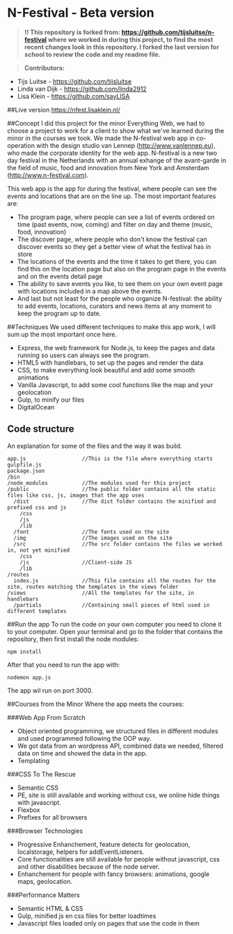 # N-Festival - Beta version

> **:bangbang: This repository is forked from: https://github.com/tijsluitse/n-festival where we worked in during this project, to find the most recent changes look in this repository. I forked the last version for school to review the code and my readme file.**

>**Contributors:**
* Tijs Luitse - https://github.com/tijsluitse
* Linda van Dijk - https://github.com/linda2912
* Lisa Klein - https://github.com/sayLISA

##Live version
https://nfest.lisaklein.nl/

##Concept
I did this project for the minor Everything Web, we had to choose a project to work for a client to show what we've learned during the minor in the courses we took. We made the N-festival web app in co-operation with the design studio van Lennep (http://www.vanlennep.eu), who made the corporate identity for the web app. N-festival is a new two day festival in the Netherlands with an annual exhange of the avant-garde in the field of music, food and innovation from New York and Amsterdam (http://www.n-festival.com).

This web app is the app for during the festival, where people can see the events and locations that are on the line up. The most important features are:
* The program page, where people can see a list of events ordered on time (past events, now, coming) and filter on day and theme (music, food, innovation)
* The discover page, where people who don't know the festival can discover events so they get a better view of what the festival has in store
* The locations of the events and the time it takes to get there, you can find this on the location page but also on the program page in the events and on the events detail page
* The ability to save events you like, to see them on your own event page with locations included in a map above the events.
* And last but not least for the people who organize N-festival: the ability to add events, locations, curators and news items at any moment to keep the program up to date.

##Techniques
We used different techniques to make this app work, I will sum up the most important once here.
* Express, the web framework for Node.js, to keep the pages and data running so users can always see the program.
* HTML5 with handlebars, to set up the pages and render the data
* CSS, to make everything look beautiful and add some smooth animations
* Vanilla Javascript, to add some cool functions like the map and your geolocation
* Gulp, to minify our files
* DigitalOcean

## Code structure
An explanation for some of the files and the way it was build.

```
app.js                  //This is the file where everything starts
gulpfile.js
package.json
/bin
/node_modules           //The modules used for this project
/public                 //The public folder contains all the static files like css, js, images that the app uses
  /dist                 //The dist folder contains the minified and prefixed css and js
    /css
    /js
    /lib
  /font                 //The fonts used on the site
  /img                  //The images used on the site
  /src                  //The src folder contains the files we worked in, not yet minified
    /css
    /js                 //Client-side JS
    /lib
/routes
  index.js              //This file contains all the routes for the site, routes matching the templates in the views folder
/views                  //All the templates for the site, in handlebars
  /partials             //Containing small pieces of html used in different templates
```

##Run the app
To run the code on your own computer you need to clone it to your computer. Open your terminal and go to the folder that contains the repository, then first install the node modules:

```npm install```

After that you need to run the app with:

```nodemon app.js```

The app wil run on port 3000.

##Courses from the Minor
Where the app meets the courses:

###Web App From Scratch
* Object oriented programming, we structured files in different modules and used programmed following the OOP way.
* We got data from an wordpress API, combined data we needed, filtered data on time and showed the data in the app.
* Templating

###CSS To The Rescue
* Semantic CSS
* PE, site is still available and working without css, we online hide things with javascript.
* Flexbox
* Prefixes for all browsers

###Browser Technologies
* Progressive Enhanchement, feature detects for geolocation, localstorage, helpers for addEventListeners.
* Core functionalities are still available for people without javascript, css and other disabilities because of the node server.
* Enhanchement for people with fancy browsers: animations, google maps, geolocation.

###Performance Matters
* Semantic HTML & CSS
* Gulp, minified js en css files for better loadtimes
* Javascript files loaded only on pages that use the code in them
